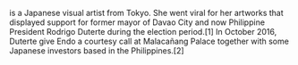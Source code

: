 is a Japanese visual artist from Tokyo. She went viral for her artworks that displayed support for former mayor of Davao City and now Philippine President Rodrigo Duterte during the election period.[1] In October 2016, Duterte give Endo a courtesy call at Malacañang Palace together with some Japanese investors based in the Philippines.[2]
